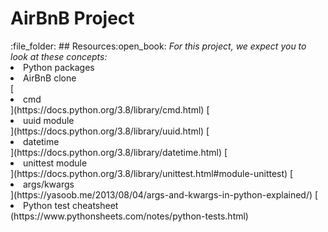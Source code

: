 <h1 {color: #FF0000;}><strong>AirBnB Project</strong></h1>:file_folder:
## Resources:open_book:
<i>For this project, we expect you to look at these concepts:</i>
<li>Python packages</li>
<li>AirBnB clone</li>
[<li>cmd</li>](https://docs.python.org/3.8/library/cmd.html)
[<li>uuid module</li>](https://docs.python.org/3.8/library/uuid.html)
[<li>datetime</li>](https://docs.python.org/3.8/library/datetime.html)
[<li>unittest module</li>](https://docs.python.org/3.8/library/unittest.html#module-unittest)
[<li>args/kwargs</li>](https://yasoob.me/2013/08/04/args-and-kwargs-in-python-explained/)
[<li>Python test cheatsheet</li>(https://www.pythonsheets.com/notes/python-tests.html)

